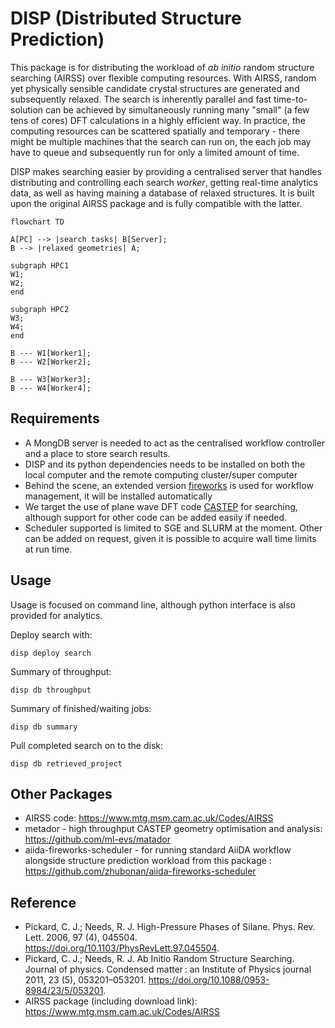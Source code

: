 # DISP (Distributed Structure Prediction)

This package is for distributing the workload of *ab initio* random structure searching (AIRSS) over flexible computing resources.
With AIRSS, random yet physically sensible candidate crystal structures are generated and subsequently relaxed. 
The search is inherently parallel and fast time-to-solution can be achieved by simultaneously running many "small" (a few tens of cores) DFT calculations in a highly efficient way.
In practice, the computing resources can be scattered spatially and temporary - there might be multiple machines that the search can run on, the each job may have to queue and subsequently run for only a limited amount of time.

DISP makes searching easier by providing a centralised server that handles distributing and controlling each search *worker*, getting real-time analytics data, as well as having maining a database of relaxed structures.
It is built upon the original AIRSS package and is fully compatible with the latter. 

```mermaid
flowchart TD

A[PC] --> |search tasks| B[Server];
B --> |relaxed geometries| A;

subgraph HPC1
W1;
W2;
end

subgraph HPC2
W3;
W4;
end

B --- W1[Worker1];
B --- W2[Worker2];

B --- W3[Worker3];
B --- W4[Worker4];
```

## Requirements

- A MongDB server is needed to act as the centralised workflow controller and a place to store search results.
- DISP and its python dependencies needs to be installed on both the local computer and the remote computing cluster/super computer
- Behind the scene, an extended version [fireworks](https://github.com/materialsproject/fireworks) is used for workflow management, it will be installed automatically
- We target the use of plane wave DFT code [CASTEP](www.castep.org) for searching, although support for other code can be added easily if needed.
- Scheduler supported is limited to SGE and SLURM at the moment. Other can be added on request, given it is possible to acquire wall time limits at run time.

## Usage

Usage is focused on command line, although python interface is also provided for analytics.

Deploy search with:

```
disp deploy search
```

Summary of throughput:

```
disp db throughput
```

Summary of finished/waiting jobs:

```
disp db summary
```

Pull completed search on to the disk:

```
disp db retrieved_project
```


## Other Packages 

- AIRSS code: https://www.mtg.msm.cam.ac.uk/Codes/AIRSS 
- metador - high throughput CASTEP geometry optimisation and analysis: https://github.com/ml-evs/matador
- aiida-fireworks-scheduler - for running standard AiiDA workflow alongside structure prediction workload from this package : https://github.com/zhubonan/aiida-fireworks-scheduler


## Reference

- Pickard, C. J.; Needs, R. J. High-Pressure Phases of Silane. Phys. Rev. Lett. 2006, 97 (4), 045504. https://doi.org/10.1103/PhysRevLett.97.045504.
- Pickard, C. J.; Needs, R. J. Ab Initio Random Structure Searching. Journal of physics. Condensed matter : an Institute of Physics journal 2011, 23 (5), 053201–053201. https://doi.org/10.1088/0953-8984/23/5/053201.
- AIRSS package (including download link): https://www.mtg.msm.cam.ac.uk/Codes/AIRSS 
